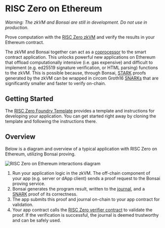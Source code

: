 # RISC Zero on Ethereum

_Warning: The zkVM and Bonsai are still in development. Do not use in production._

Prove computation with the [RISC Zero zkVM][docs-zkvm] and verify the results in your Ethereum contract.

The zkVM and Bonsai together can act as a [coprocessor][article-coprocessor] to the smart contract application.
This unlocks powerful new applications on Ethereum that offload computationally intensive (i.e. gas expensive) and difficult to implement (e.g. ed25519 signature verification, or HTML parsing) functions to the zkVM.
This is possible because, through Bonsai, [STARK][term-stark] proofs generated by the zkVM can be wrapped in circom Groth16 [SNARKs][term-snark] that are significantly smaller and faster to verify on-chain.

## Getting Started

The [RISC Zero Foundry Template][foundry-template] provides a template and instructions for developing your application.
You can get started right away by cloning the template and following the instructions there.

## Overview

Below is a diagram and overview of a typical application with RISC Zero on Ethereum, utilizing Bonsai proving.

![RISC Zero on Ethereum interactions diagram](/img/risc0-ethereum-interaction.png)

1. Run your application logic in the zkVM. The off-chain component of your app (e.g. server or dApp client) sends a proof request to the Bonsai proving service.
2. Bonsai generates the program result, written to the [journal][term-journal], and a [SNARK][term-snark] proof of its correctness.
3. The app submits this proof and journal on-chain to your app contract for validation.
4. Your app contract calls the [RISC Zero verifier contract][verifier-contract] to validate the proof. If the verification is successful, the journal is deemed trustworthy and can be safely used.

[article-coprocessor]: https://www.risczero.com/news/a-guide-to-zk-coprocessors-for-scalability
[docs-zkvm]: ../zkvm/zkvm_overview.md
[foundry-template]: https://github.com/risc0/risc0-foundry-template
[term-journal]: /terminology#journal
[term-snark]: /terminology#snark
[term-stark]: /terminology#stark
[verifier-contract]: ./contracts/verifier.md
